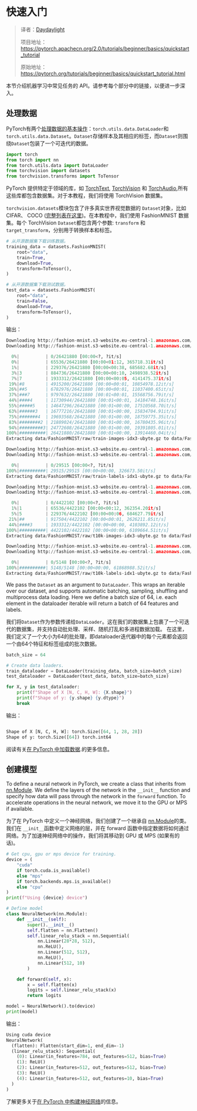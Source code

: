 # 快速入门
> 译者：[Daydaylight](https://github.com/Daydaylight)
>
> 项目地址：<https://pytorch.apachecn.org/2.0/tutorials/beginner/basics/quickstart_tutorial>
>
> 原始地址：<https://pytorch.org/tutorials/beginner/basics/quickstart_tutorial.html>


本节介绍机器学习中常见任务的 API。请参考每个部分中的链接，以便进一步深入。



## 处理数据
PyTorch有两个[处理数据的基本操作](https://pytorch.org/docs/stable/data.html)：``torch.utils.data.DataLoader``和``torch.utils.data.Dataset``。``Dataset``存储样本及其相应的标签，而``Dataset``则围绕``Dataset``包装了一个可迭代的数据。

```py
import torch
from torch import nn
from torch.utils.data import DataLoader
from torchvision import datasets
from torchvision.transforms import ToTensor
```

PyTorch 提供特定于领域的库，如 [TorchText](https://pytorch.org/text/stable/index.html),
[TorchVision](https://pytorch.org/vision/stable/index.html) 和 [TorchAudio](https://pytorch.org/audio/stable/index.html),所有这些库都包含数据集。对于本教程，我们将使用 TorchVision 数据集。

``torchvision.datasets``模块包含了许多真实世界视觉数据的 ``Dataset``对象，比如 CIFAR、 COCO ([完整列表在这里](https://pytorch.org/vision/stable/datasets.html))。在本教程中，我们使用 FashionMNIST 数据集。每个 TorchVision ``Dataset``都包含两个参数: ``transform`` 和 ``target_transform``，分别用于转换样本和标签。


```py
# 从开源数据集下载训练数据。
training_data = datasets.FashionMNIST(
    root="data",
    train=True,
    download=True,
    transform=ToTensor(),
)

# 从开源数据集下载测试数据。
test_data = datasets.FashionMNIST(
    root="data",
    train=False,
    download=True,
    transform=ToTensor(),
)
```
输出：
```py
Downloading http://fashion-mnist.s3-website.eu-central-1.amazonaws.com/train-images-idx3-ubyte.gz
Downloading http://fashion-mnist.s3-website.eu-central-1.amazonaws.com/train-images-idx3-ubyte.gz to data/FashionMNIST/raw/train-images-idx3-ubyte.gz

  0%|          | 0/26421880 [00:00<?, ?it/s]
  0%|          | 65536/26421880 [00:00<01:12, 365718.31it/s]
  1%|          | 229376/26421880 [00:00<00:38, 685682.68it/s]
  3%|3         | 884736/26421880 [00:00<00:10, 2498938.52it/s]
  7%|7         | 1933312/26421880 [00:00<00:05, 4141475.37it/s]
 19%|#8        | 4915200/26421880 [00:00<00:01, 10854978.12it/s]
 26%|##5       | 6782976/26421880 [00:00<00:01, 11037400.65it/s]
 37%|###7      | 9797632/26421880 [00:01<00:01, 15568756.79it/s]
 44%|####4     | 11730944/26421880 [00:01<00:01, 14184748.16it/s]
 55%|#####5    | 14647296/26421880 [00:01<00:00, 17510568.70it/s]
 63%|######3   | 16777216/26421880 [00:01<00:00, 15834704.91it/s]
 75%|#######4  | 19693568/26421880 [00:01<00:00, 18759775.35it/s]
 83%|########2 | 21889024/26421880 [00:01<00:00, 16780435.96it/s]
 94%|#########3| 24772608/26421880 [00:01<00:00, 19391805.01it/s]
100%|##########| 26421880/26421880 [00:01<00:00, 13914460.04it/s]
Extracting data/FashionMNIST/raw/train-images-idx3-ubyte.gz to data/FashionMNIST/raw

Downloading http://fashion-mnist.s3-website.eu-central-1.amazonaws.com/train-labels-idx1-ubyte.gz
Downloading http://fashion-mnist.s3-website.eu-central-1.amazonaws.com/train-labels-idx1-ubyte.gz to data/FashionMNIST/raw/train-labels-idx1-ubyte.gz

  0%|          | 0/29515 [00:00<?, ?it/s]
100%|##########| 29515/29515 [00:00<00:00, 326673.50it/s]
Extracting data/FashionMNIST/raw/train-labels-idx1-ubyte.gz to data/FashionMNIST/raw

Downloading http://fashion-mnist.s3-website.eu-central-1.amazonaws.com/t10k-images-idx3-ubyte.gz
Downloading http://fashion-mnist.s3-website.eu-central-1.amazonaws.com/t10k-images-idx3-ubyte.gz to data/FashionMNIST/raw/t10k-images-idx3-ubyte.gz

  0%|          | 0/4422102 [00:00<?, ?it/s]
  1%|1         | 65536/4422102 [00:00<00:12, 362354.20it/s]
  5%|5         | 229376/4422102 [00:00<00:06, 684627.79it/s]
 21%|##        | 917504/4422102 [00:00<00:01, 2626211.85it/s]
 44%|####3     | 1933312/4422102 [00:00<00:00, 4103892.12it/s]
100%|##########| 4422102/4422102 [00:00<00:00, 6109664.51it/s]
Extracting data/FashionMNIST/raw/t10k-images-idx3-ubyte.gz to data/FashionMNIST/raw

Downloading http://fashion-mnist.s3-website.eu-central-1.amazonaws.com/t10k-labels-idx1-ubyte.gz
Downloading http://fashion-mnist.s3-website.eu-central-1.amazonaws.com/t10k-labels-idx1-ubyte.gz to data/FashionMNIST/raw/t10k-labels-idx1-ubyte.gz

  0%|          | 0/5148 [00:00<?, ?it/s]
100%|##########| 5148/5148 [00:00<00:00, 61868988.52it/s]
Extracting data/FashionMNIST/raw/t10k-labels-idx1-ubyte.gz to data/FashionMNIST/raw
```



We pass the ``Dataset`` as an argument to ``DataLoader``. This wraps an iterable over our dataset, and supports
automatic batching, sampling, shuffling and multiprocess data loading. Here we define a batch size of 64, i.e. each element
in the dataloader iterable will return a batch of 64 features and labels.


我们将``Dataset``作为参数传递给``DataLoader``。这在我们的数据集上包裹了一个可迭代的数据集，并支持自动批处理、采样、随机打乱和多进程数据加载。
在这里，我们定义了一个大小为64的批处理，即dataloader迭代器中的每个元素都会返回一个由64个特征和标签组成的批次数据。



```py
batch_size = 64

# Create data loaders.
train_dataloader = DataLoader(training_data, batch_size=batch_size)
test_dataloader = DataLoader(test_data, batch_size=batch_size)

for X, y in test_dataloader:
    print(f"Shape of X [N, C, H, W]: {X.shape}")
    print(f"Shape of y: {y.shape} {y.dtype}")
    break
```
输出：
```py

Shape of X [N, C, H, W]: torch.Size([64, 1, 28, 28])
Shape of y: torch.Size([64]) torch.int64
```

阅读有关[在 PyTorch 中加载数据](data_tutorial.html).的更多信息。


## 创建模型
To define a neural network in PyTorch, we create a class that inherits
from [nn.Module](https://pytorch.org/docs/stable/generated/torch.nn.Module.html). We define the layers of the network
in the ``__init__`` function and specify how data will pass through the network in the ``forward`` function. To accelerate
operations in the neural network, we move it to the GPU or MPS if available.



为了在 PyTorch 中定义一个神经网络，我们创建了一个继承自  [nn.Module](https://pytorch.org/docs/stable/generated/torch.nn.Module.html)的类。我们在 ``__init__``函数中定义网络的层，并在 forward 函数中指定数据将如何通过网络。为了加速神经网络中的操作，我们将其移动到 GPU 或 MPS (如果有的话)。
```py
# Get cpu, gpu or mps device for training.
device = (
    "cuda"
    if torch.cuda.is_available()
    else "mps"
    if torch.backends.mps.is_available()
    else "cpu"
)
print(f"Using {device} device")

# Define model
class NeuralNetwork(nn.Module):
    def __init__(self):
        super().__init__()
        self.flatten = nn.Flatten()
        self.linear_relu_stack = nn.Sequential(
            nn.Linear(28*28, 512),
            nn.ReLU(),
            nn.Linear(512, 512),
            nn.ReLU(),
            nn.Linear(512, 10)
        )

    def forward(self, x):
        x = self.flatten(x)
        logits = self.linear_relu_stack(x)
        return logits

model = NeuralNetwork().to(device)
print(model)
```


输出：
```py
Using cuda device
NeuralNetwork(
  (flatten): Flatten(start_dim=1, end_dim=-1)
  (linear_relu_stack): Sequential(
    (0): Linear(in_features=784, out_features=512, bias=True)
    (1): ReLU()
    (2): Linear(in_features=512, out_features=512, bias=True)
    (3): ReLU()
    (4): Linear(in_features=512, out_features=10, bias=True)
  )
)

```
了解更多关于[在 PyTorch 中构建神经网络](buildmodel_tutorial.html)的信息。
